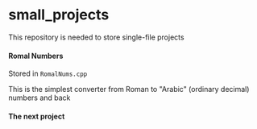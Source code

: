 # small_projects
This repository is needed to store single-file projects

#### Romal Numbers 

Stored in `RomalNums.cpp`

This is the simplest converter from Roman to "Arabic" (ordinary decimal) numbers and back

#### The next project
